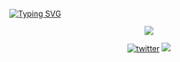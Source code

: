 [![Typing SVG](https://readme-typing-svg.herokuapp.com?font=Consolas&weight=300&size=50&duration=4000&pause=1000&color=E71409&center=true&vCenter=true&random=false&width=1000&lines=Hi%2C+I'm+Angelo;I'm+23+years+old;I'm+a+Software+Developer;I'm+from+Brazil;welcome%3A)](https://git.io/typing-svg)

<p align="center"> 
  <a target="_blank" href="https://www.linkedin.com/in/angelo-gabriel-capra-81b86624a">
    <img src="https://img.shields.io/badge/LinkedIn-307cc5?style=for-the-badge&logo=linkedin&logoColor=white&color=004182"/>
  </a>
</p>

<div align="center">
<a href="https://github.com/AngeloGCapra"><img alt="twitter" src="https://img.shields.io/github/followers/AngeloGCapra?color=181717&logo=github&style=for-the-badge&label=github" /></a>
  <img src="https://komarev.com/ghpvc/?username=AngeloGCapra&style=for-the-badge&color=181717"/>
</div>
